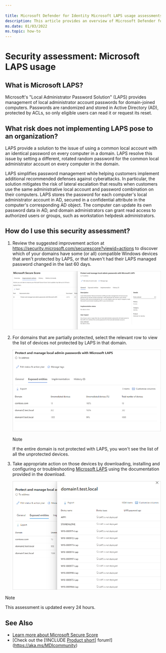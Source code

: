 ```yaml
---

title: Microsoft Defender for Identity Microsoft LAPS usage assessments
description: This article provides an overview of Microsoft Defender for Identity's Microsoft LAPS usage identity security posture assessment report.
ms.date: 01/03/2022
ms.topic: how-to
---
```


# Security assessment: Microsoft LAPS usage

## What is Microsoft LAPS?

Microsoft's "Local Administrator Password Solution" (LAPS) provides management of local administrator account passwords for domain-joined computers. Passwords are randomized and stored in Active Directory (AD), protected by ACLs, so only eligible users can read it or request its reset.

## What risk does not implementing LAPS pose to an organization?

LAPS provide a solution to the issue of using a common local account with an identical password on every computer in a domain. LAPS resolve this issue by setting a different, rotated random password for the common local administrator account on every computer in the domain.

LAPS simplifies password management while helping customers implement additional recommended defenses against cyberattacks. In particular, the solution mitigates the risk of lateral escalation that results when customers use the same administrative local account and password combination on their computers. LAPS stores the password for each computer's local administrator account in AD, secured in a confidential attribute in the computer's corresponding AD object. The computer can update its own password data in AD, and domain administrators can grant read access to authorized users or groups, such as workstation helpdesk administrators.

## How do I use this security assessment?

1. Review the suggested improvement action at <https://security.microsoft.com/securescore?viewid=actions> to discover which of your domains have some (or all) compatible Windows devices that aren't protected by LAPS, or that haven't had their LAPS managed password changed in the last 60 days.

    ![See which domains have devices unprotected by LAPS.](media/cas-isp-laps-1.png)

1. For domains that are partially protected, select the relevant row to view the list of devices not protected by LAPS in that domain.

    ![Select domain with devices unprotected by LAPS.](media/cas-isp-laps-2.png)

    > [!NOTE]
    > If the entire domain is not protected with LAPS, you won't see the list of all the unprotected devices.

1. Take appropriate action on those devices by downloading, installing and configuring or troubleshooting [Microsoft LAPS](https://go.microsoft.com/fwlink/?linkid=2104282) using the documentation provided in the download.

    ![Remediate devices unprotected by LAPS.](media/laps-unprotected-devices.png)

> [!NOTE]
> This assessment is updated every 24 hours.

## See Also

- [Learn more about Microsoft Secure Score](/microsoft-365/security/defender/microsoft-secure-score)
- [Check out the [!INCLUDE [Product short](includes/product-short.md)] forum!](<https://aka.ms/MDIcommunity>)
